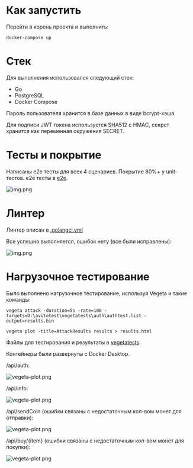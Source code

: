 # Как запустить

Перейти в корень проекта и выполнить:

```docker-compose up```

# Стек

Для выполнения использовался следующий стек:
+ Go
+ PostgreSQL
+ Docker Compose

Пароль пользователя хранится в базе данных в виде bcrypt-хэша.

Для подписи JWT токена используется SHA512 с HMAC, секрет хранится как переменная окружения SECRET.

# Тесты и покрытие

Написаны e2e тесты для всех 4 сценариев.
Покрытие 80%+ у unit-тестов. e2e тесты в [e2e](e2e). 

![img.png](img/img.png)

# Линтер

Линтер описан в [.golangci.yml](./.golangci.yml)

Все успешно выполняется, ошибок нету (все были исправлены):

![img.png](img/img_1.png)

# Нагрузочное тестирование

Было выполнено нагрузочное тестирование, используя Vegeta и такие команды:

```vegeta attack -duration=5s -rate=100 -targets=D:\avitotest\vegetatests\auth\authtest.list -output=results.bin```

```vegeta plot -title=AttackResults results > results.html```

Файлы для тестирования и результаты в [vegetatests](vegetatests).

Контейнеры были развернуты с Docker Desktop.

/api/auth:

![vegeta-plot.png](img/vegeta-plot.png)

/api/info:

![vegeta-plot.png](img/vegeta-plot1.png)

/api/sendCoin (ошибки связаны с недостаточным кол-вом монет для отправки):

![vegeta-plot.png](img/vegeta-plot2.png)

/api/buy/{item} (ошибки связаны с недостаточным кол-вом монет для покупки):

![vegeta-plot.png](img/vegeta-plot3.png)